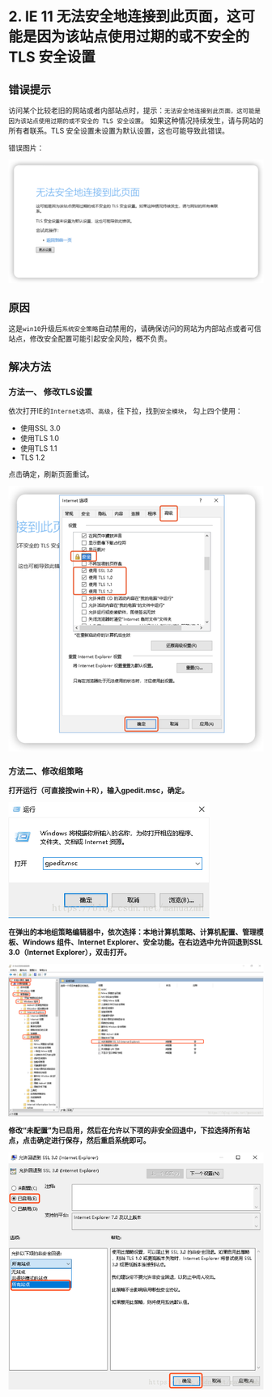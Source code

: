 # 2. IE 11 无法安全地连接到此页面，这可能是因为该站点使用过期的或不安全的 TLS 安全设置

## 错误提示

访问某个比较老旧的网站或者内部站点时，提示：`无法安全地连接到此页面，这可能是因为该站点使用过期的或不安全的 TLS 安全设置`。
如果这种情况持续发生，请与网站的所有者联系。TLS 安全设置未设置为默认设置，这也可能导致此错误。

错误图片：

![5e6a8a130d2c59df4a5fd694a7b05a24](./image/6BF3B887-76D7-4769-86D6-4CB58114A71C.png)

## 原因
这是`win10`升级后`系统安全策略`自动禁用的，请确保访问的网站为内部站点或者可信站点，修改安全配置可能引起安全风险，概不负责。

## 解决方法

### 方法一、 修改TLS设置
依次打开IE的`Internet选项`、`高级`，往下拉，找到`安全模块`，
勾上四个使用：
- 使用SSL 3.0
- 使用TLS 1.0
- 使用TLS 1.1
- TLS 1.2

点击确定，刷新页面重试。

![5b57fe2dcff437da760da7876a59a8e2](./image/37310243-08FA-467C-9DA0-2D9A9F30553D.png)

### 方法二、修改组策略

**打开运行（可直接按win＋R），输入gpedit.msc，确定。**

![3cad2aa7db5173e445876e811292d4c4](./image/2F57362D-F488-4CC9-A80F-E5CD0A3E4FCB.png)

**在弹出的本地组策略编辑器中，依次选择：本地计算机策略、计算机配置、管理模板、Windows 组件、Internet Explorer、安全功能。在右边选中允许回退到SSL 3.0（Internet Explorer），双击打开。**

![6f5ec26c22a3e9d0d242907b1444705a](./image/6FD4E96C-5500-46DE-A96D-EE3AA8280C72.png)

**修改“未配置”为已启用，然后在允许以下项的非安全回退中，下拉选择所有站点，点击确定进行保存，然后重启系统即可。**

![5ac6b74e0dad2515704cb8fc1223dd9e](./image/8CABA43C-C22C-4EB4-A03E-7C5BE77B76BD.png)
